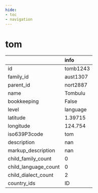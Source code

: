 ```yaml
---
hide:
- toc
- navigation
---
```

# tom
|                      | info     |
|:---------------------|:---------|
| id                   | tomb1243 |
| family_id            | aust1307 |
| parent_id            | nort2887 |
| name                 | Tombulu  |
| bookkeeping          | False    |
| level                | language |
| latitude             | 1.39715  |
| longitude            | 124.754  |
| iso639P3code         | tom      |
| description          | nan      |
| markup_description   | nan      |
| child_family_count   | 0        |
| child_language_count | 0        |
| child_dialect_count  | 2        |
| country_ids          | ID       |